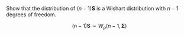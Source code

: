 Show that the distribution of $(n-1)\textbf{S}$ is a Wishart distribution with $n-1$ degrees of freedom.

$$
(n-1)
\textbf{S}
\sim
W_{p}
\left(n-1, \mathbf{\Sigma}\right)
$$
